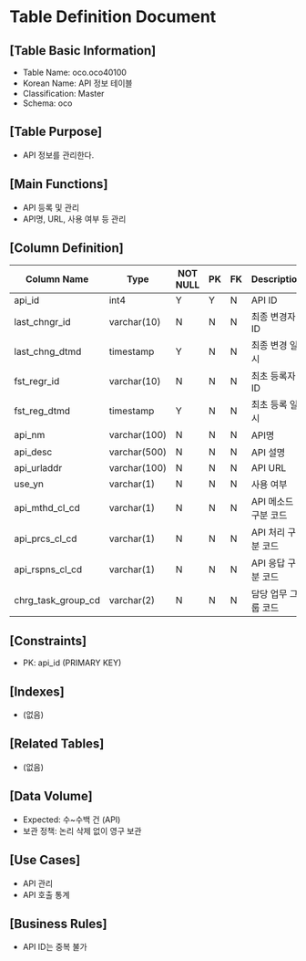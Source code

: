 # Table Definition Document

## [Table Basic Information]
- Table Name: oco.oco40100
- Korean Name: API 정보 테이블
- Classification: Master
- Schema: oco

## [Table Purpose]
- API 정보를 관리한다.

## [Main Functions]
- API 등록 및 관리
- API명, URL, 사용 여부 등 관리

## [Column Definition]

| Column Name | Type | NOT NULL | PK | FK | Description |
|-------------|------|----------|----|----|-------------|
| api_id | int4 | Y | Y | N | API ID |
| last_chngr_id | varchar(10) | N | N | N | 최종 변경자 ID |
| last_chng_dtmd | timestamp | Y | N | N | 최종 변경 일시 |
| fst_regr_id | varchar(10) | N | N | N | 최초 등록자 ID |
| fst_reg_dtmd | timestamp | Y | N | N | 최초 등록 일시 |
| api_nm | varchar(100) | N | N | N | API명 |
| api_desc | varchar(500) | N | N | N | API 설명 |
| api_urladdr | varchar(100) | N | N | N | API URL |
| use_yn | varchar(1) | N | N | N | 사용 여부 |
| api_mthd_cl_cd | varchar(1) | N | N | N | API 메소드 구분 코드 |
| api_prcs_cl_cd | varchar(1) | N | N | N | API 처리 구분 코드 |
| api_rspns_cl_cd | varchar(1) | N | N | N | API 응답 구분 코드 |
| chrg_task_group_cd | varchar(2) | N | N | N | 담당 업무 그룹 코드 |

## [Constraints]
- PK: api_id (PRIMARY KEY)

## [Indexes]
- (없음)

## [Related Tables]
- (없음)

## [Data Volume]
- Expected: 수~수백 건 (API)
- 보관 정책: 논리 삭제 없이 영구 보관

## [Use Cases]
- API 관리
- API 호출 통계

## [Business Rules]
- API ID는 중복 불가 